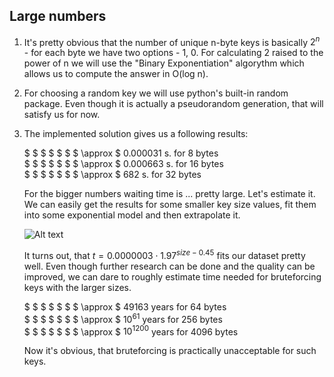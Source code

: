 ## Large numbers
1. It's pretty obvious that the number of unique n-byte keys is basically $2^n$ - for each byte we have two options - 1, 0. For calculating 2 raised to the power of n we will use the "Binary Exponentiation" algorythm which allows us to compute the answer in O(log n). 

2. For choosing a random key we will use python's built-in random package. Even though it is actually a pseudorandom generation, that will satisfy us for now.

3. The implemented solution gives us a following results: 

      $ $ $ $ $ $ $ \approx $ 0.000031 s. for 8 bytes   
      $ $ $ $ $ $ $ \approx $ 0.000663 s. for 16 bytes  
      $ $ $ $ $ $ $ \approx $ 682 s. for 32 bytes  
   
   For the bigger numbers waiting time is ... pretty large. Let's estimate it. We can easily get the results for some smaller key size values, fit them into some exponential model and then extrapolate it.
   
   ![Alt text](hw1/graph.jpg?raw=true "Given data and approximation function")
   
   It turns out, that $t = 0.0000003⋅1.97^{size - 0.45}$ fits our dataset pretty well. Even though further research can be done and the quality can be improved, we can dare to roughly estimate time needed for bruteforcing keys with the larger sizes. 
   
      $ $ $ $ $ $ $ \approx $ 49163 years for 64 bytes   
      $ $ $ $ $ $ $ \approx $ $10^{61}$ years for 256 bytes  
      $ $ $ $ $ $ $ \approx $ $10^{1200}$ years for 4096 bytes  

   Now it's obvious, that bruteforcing is practically unacceptable for such keys.
